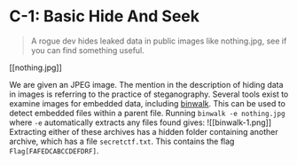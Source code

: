 # C-1: Basic Hide And Seek
> A rogue dev hides leaked data in public images like nothing.jpg, see if you can find something useful.

[[nothing.jpg]]

We are given an JPEG image. The mention in the description of hiding data in images is referring to the practice of steganography. Several tools exist to examine images for embedded data, including  [binwalk](https://github.com/ReFirmLabs/binwalk). This can be used to detect embedded files within a parent file. Running `binwalk -e nothing.jpg` where `-e` automatically extracts any files found gives:
![[binwalk-1.png]]
Extracting either of these archives has a hidden folder containing another archive, which has a file `secretctf.txt`. This contains the flag `Flag[FAFEDCABCCDEFDRF]`.
